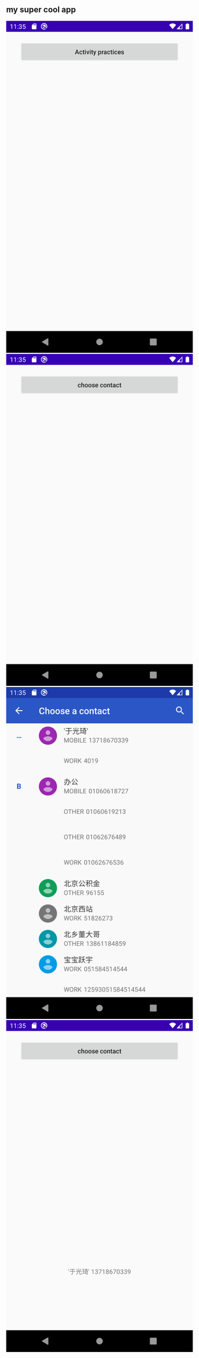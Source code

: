 ## my super cool app

![snapshot](snapshots/1.png)
![snapshot](snapshots/2.png)
![snapshot](snapshots/3.png)
![snapshot](snapshots/4.png)
